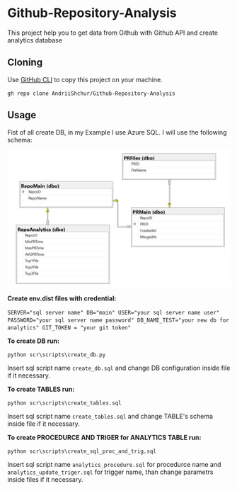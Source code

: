 # Github-Repository-Analysis
This project help you to get data from Github with Github API and create analytics database

## Cloning

Use [GitHub CLI](https://git-scm.com/docs/git-clone) to copy this project on your machine.

```gh
gh repo clone AndriiShchur/Github-Repository-Analysis
```
## Usage
Fist of all create DB, in my Example I use Azure SQL.
I will use the following schema:

![alt text](https://github.com/AndriiShchur/Github-Repository-Analysis/blob/main/sql_queries/github_repo_db_diagram.JPG)

**Create  env.dist files with credential:**

`SERVER="sql server name"
DB="main"
USER="your sql server name user"
PASSWORD="your sql server name password"
DB_NAME_TEST="your new db for analytics"
GIT_TOKEN = "your git token"`

**To create DB run:**

```CMD
python scr\scripts\create_db.py
```
Insert sql script name `create_db.sql` and change DB configuration inside file if it necessary.

**To create TABLES run:**

```CMD
python scr\scripts\create_tables.sql
```
Insert sql script name `create_tables.sql` and change TABLE's schema inside file if it necessary.

**To create PROCEDURCE AND TRIGER for ANALYTICS TABLE run:**

```CMD
python scr\scripts\create_sql_proc_and_trig.sql
```
Insert sql script name `analytics_procedure.sql` for procedurce name and `analytics_update_triger.sql` for trigger name, than change parametrs inside files if it necessary.

